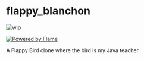 # flappy_blanchon
<img src="https://img.shields.io/badge/current--state-WIP%F0%9F%94%A8-blue" alt="wip"/>

[![Powered by Flame](https://img.shields.io/badge/Powered%20by-%F0%9F%94%A5-orange.svg)](https://flame-engine.org)

A Flappy Bird clone where the bird is my Java teacher

